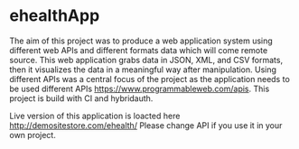 # ehealthApp

The aim of this project was to produce a web application system using different web APIs and  different formats data which will come remote source. This web application grabs data in JSON, XML, and CSV formats, then it visualizes the data in a meaningful way after manipulation. Using different APIs was a central focus of the project as the application needs to be used different APIs https://www.programmableweb.com/apis. 
This project is build with CI and hybridauth.

Live version of this application is loacted here http://demositestore.com/ehealth/
Please change API if you use it in your own project.
